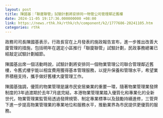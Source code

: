 ```yaml
---
layout: post
title: 陳國基：「聯廈聯管」試驗計劃將安排同一物管公司管理鄰近舊樓
date: 2024-11-05 19:17:36.000000000 +08:00
link: https://news.rthk.hk/rthk/ch/component/k2/1777686-20241105.htm
categories: rthk
---
```


政務司司長陳國基表示，行政長官在上月發表的施政報告宣布，進一步推出改善大廈管理的措施，包括明年在選定小區推行「聯廈聯管」試驗計劃，民政事務總署已經敲定試驗計劃細節。

陳國基出席一個活動時說，試驗計劃將安排同一個物業管理公司聯合管理鄰近舊樓，令舊式樓宇能以相宜費用獲得基本管理服務，以提升保養和管理水平，希望業界積極支持，攜手做好舊樓大廈管理工作。

陳國基強調，優質的物業管理是讓市民安居樂業的重要一環，隨著物業管理業發牌制度的3年過渡期於去年7月底完結，本港物業管理業踏入優質化和專業化的全新世代，物業管理業監管局透過發牌規管、制定專業標準以及鼓勵持續進修，三管齊下進一步提高物業管理業的專業地位和服務水平，推動業界為市民提供更優質的服務。
